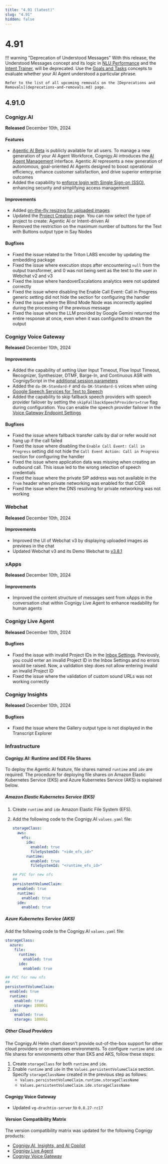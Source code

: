 ```yaml
---
title: "4.91 (latest)"
slug: "4.91"
hidden: false
---
```


# 4.91

!!! warning "Deprecation of Understood Messages"
    With this release, the Understood Messages concept and its logic in [NLU Performance](../insights/dashboards/nlu-performance.md#understood-messages) and the [Intent Trainer](../ai/train/intent-trainer.md), will be deprecated. Use the [Goals and Tasks](../ai/analyze/goals-and-tasks/overview.md) concepts to evaluate whether your AI Agent understood a particular phrase.
   
    Refer to the list of all upcoming removals on the [Deprecations and Removals](deprecations-and-removals.md) page.

## 4.91.0

### Cognigy.AI

**Released** December 10th, 2024

#### Features

- [Agentic AI Beta]() is publicly available for all users. To manage a new generation of your AI Agent Workforce, Cognigy.AI introduces the [AI Agent Management]() interface. Agentic AI represents a new generation of autonomous, goal-oriented AI Agents designed to boost operational efficiency, enhance customer satisfaction, and drive superior enterprise outcomes
- Added the capability to [enforce login with Single Sign-on (SSO)](../ai/installation/single-sign-on-saml2.md#enforce-login-with-sso), enhancing security and simplifying access management

#### Improvements

- Added [on-the-fly resizing for uploaded images](../ai/deploy/endpoints/file-storage.md#resize-images)
- Updated the [Project Creation](../ai/build/projects.md#create-a-project) page. You can now select the type of project to create: Agentic AI or Intent-driven AI
- Removed the restriction on the maximum number of buttons for the Text with Buttons output type in Say Nodes

#### Bugfixes

- Fixed the issue related to the Triton LABS encoder by updating the embedding package
- Fixed the issue where execution stops after encountering `null` from the output transformer, and 0 was not being sent as the text to the user in Webchat v2 and v3
- Fixed the issue where handoverEscalations analytics were not updated correctly
- Fixed the issue where disabling the Enable Call Event: Call in Progress generic setting did not hide the section for configuring the handler
- Fixed the issue where the Blind Mode Node was incorrectly applied during the processing of the previous message
- Fixed the issue where the LLM provided by Google Gemini returned the entire response at once, even when it was configured to stream the output

### Cognigy Voice Gateway

**Released** December 10th, 2024

#### Improvements

- Added the capability of setting User Input Timeout, Flow Input Timeout, Recognizer, Synthesizer, DTMF, Barge-In, and Continuous ASR with CognigyScript in the [additional session parameters](../ai/build/node-reference/voice/voice-gateway/parameter-details.md#advanced)
- Added the `da-DK-Standard-F` and `da-DK-Standard-G` voices when using [Google Speech Services for Text to Speech](../ai/overview/getting-started-with-voice-agent.md)
- Added the capability to skip fallback speech providers with speech provider failover by setting the `skipFallbackSpeechProviders=true` flag during configuration. You can enable the speech provider failover in the [Voice Gateway Endpoint Settings](../ai/deploy/endpoint-reference/voice-gateway.md)

#### Bugfixes

- Fixed the issue where fallback transfer calls by dial or refer would not hang up if the call failed
- Fixed the issue where disabling the `Enable Call Event: Call in Progress` setting did not hide the `Call Event Action: Call in Progress` section for configuring the handler
- Fixed the issue where application data was missing when creating an outbound call. This issue led to the wrong selection of speech credentials
- Fixed the issue where the private SIP address was not available in the `from` header when private networking was enabled for that CIDR
- Fixed the issue where the DNS resolving for private networking was not working

### Webchat

**Released** December 10th, 2024

#### Improvements

- Improved the UI of Webchat v3 by displaying uploaded images as previews in the chat
- Updated Webchat v3 and its Demo Webchat to [v3.8.1](https://github.com/Cognigy/Webchat/releases/tag/v3.8.1)

### xApps

**Released** December 10th, 2024

#### Improvements

- Improved the content structure of messages sent from xApps in the conversation chat within Cognigy Live Agent to enhance readability for human agents

### Cognigy Live Agent

**Released** December 10th, 2024

#### Bugfixes

- Fixed the issue with invalid Project IDs in the [Inbox Settings](../live-agent/settings/inboxes.md). Previously, you could enter an invalid Project ID in the Inbox Settings and no errors would be raised. Now, a validation step does not allow entering invalid an invalid Project ID
- Fixed the issue where the validation of custom sound URLs was not working correctly

### Cognigy Insights

**Released** December 10th, 2024

#### Bugfixes

- Fixed the issue where the Gallery output type is not displayed in the Transcript Explorer

### Infrastructure

#### Cognigy.AI: Runtime and IDE File Shares

To deploy the Agentic AI feature, file shares named `runtime` and `ide` are required. The procedure for deploying file shares on Amazon Elastic Kubernetes Service (EKS) and Azure Kubernetes Service (AKS) is explained below.

##### Amazon Elastic Kubernetes Service (EKS)

1. Create `runtime` and `ide` Amazon Elastic File System (EFS).
2. Add the following code to the Cognigy.AI `values.yaml` file:

    ```yaml
    storageClass:
      aws:
        efs:
          ide:
            enabled: true
            fileSystemId: "<ide_efs_id>"
          runtime:
            enabled: true
            fileSystemId: "<runtime_efs_id>"
    
    ## PVC for new nfs
    ##
    persistentVolumeClaim:
      enabled: true
      runtime:
        enabled: true
      ide:
        enabled: true
    ```

##### Azure Kubernetes Service (AKS)

Add the following code to the Cognigy.AI `values.yaml` file:

```yaml
storageClass:
  azure:
    file:
      runtime:
        enabled: true
      ide:
        enabled: true

## PVC for new nfs
##
persistentVolumeClaim:
  enabled: true
  runtime:
    enabled: true
    storage: 1000Gi
  ide:
    enabled: true
    storage: 1000Gi
```

##### Other Cloud Providers

The Cognigy.AI Helm chart doesn't provide out-of-the-box support for other cloud providers or on-premises environments. To configure `runtime` and `ide` file shares for environments other than EKS and AKS, follow these steps:

1. Create `storageClass` for both `runtime` and `ide`.
2. Enable `runtime` and `ide` in the `Values.persistentVolumeClaim` section. Specify `storageClassName` created in the previous step as follows:
    - `Values.persistentVolumeClaim.runtime.storageClassName`
    - `Values.persistentVolumeClaim.ide.storageClassName`
   
#### Cognigy Voice Gateway

- Updated `vg-drachtio-server` to `0.8.27-rc17`

#### Version Compatibility Matrix

The version compatibility matrix was updated for the following Cognigy products:

- [Cognigy.AI, Insights, and AI Copilot](../ai/installation/version-compatibility-matrix.md)
- [Cognigy Live Agent](../live-agent/installation/deployment/version-compatibility-matrix.md)
- [Cognigy Voice Gateway](../voice-gateway/installation/version-compatibility-matrix.md)